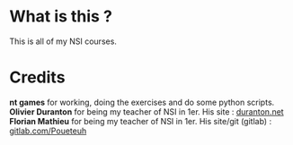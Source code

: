 # What is this ?
This is all of my NSI courses.

# Credits
**nt games** for working, doing the exercises and do some python scripts.  
**Olivier Duranton** for being my teacher of NSI in 1er. His site : [duranton.net](https://www.duranton.net)   
**Florian Mathieu** for being my teacher of NSI in 1er. His site/git (gitlab) : [gitlab.com/Poueteuh](https://www.gitlab.com/Poueteuh)   
